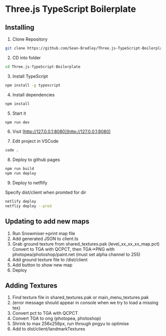 # Three.js TypeScript Boilerplate

## Installing

1. Clone Repository

```bash
git clone https://github.com/Sean-Bradley/Three.js-TypeScript-Boilerplate.git
```

2. CD into folder

```bash
cd Three.js-TypeScript-Boilerplate
```

3. Install TypeScript

```bash
npm install -g typescript
```

4. Install dependencies

```bash
npm install
```

5. Start it

```bash
npm run dev
```

6. Visit [http://127.0.0.1:8080](http://127.0.0.1:8080)


7. Edit project in VSCode

```bash
code .
```
8. Deploy to github pages
```bash
npm run build
npm run deploy
```

9. Deploy to netflify

Specify dist/client when promted for dir
```bash
netlify deploy
netfliy deploy --prod
```


## Updating to add new maps
1. Run Snowmixer->print map file
2. Add generated JSON to client.ts
3. Grab ground texture from shared_textures.pak (level_xx_xx_xx_map.pct)
    Convert to TGA with QCPCT, then TGA->PNG with photopea/photoshop/paint.net (must set alpha channel to 255)
4. Add ground texture file to /dist/client
5. Add button to show new map
6. Deploy

## Adding Textures
1. Find texture file in shared_textures.pak or main_menu_textures.pak
2. (error message should appear in console when we try to load a missing tex)
3. Convert pct to TGA with QCPCT
4. Convert TGA to ong (photopea, photoshop)
5. Shrink to max 256x256px, run through pngyu to optimise
6. Add to dist/client/landmarkTextures

